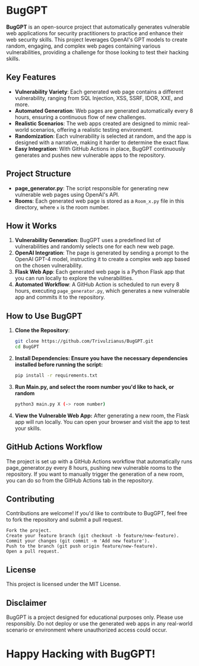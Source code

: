 # BugGPT

**BugGPT** is an open-source project that automatically generates vulnerable web applications for security practitioners to practice and enhance their web security skills. This project leverages OpenAI's GPT models to create random, engaging, and complex web pages containing various vulnerabilities, providing a challenge for those looking to test their hacking skills.

## Key Features

- **Vulnerability Variety**: Each generated web page contains a different vulnerability, ranging from SQL Injection, XSS, SSRF, IDOR, XXE, and more.
- **Automated Generation**: Web pages are generated automatically every 8 hours, ensuring a continuous flow of new challenges.
- **Realistic Scenarios**: The web apps created are designed to mimic real-world scenarios, offering a realistic testing environment.
- **Randomization**: Each vulnerability is selected at random, and the app is designed with a narrative, making it harder to determine the exact flaw.
- **Easy Integration**: With GitHub Actions in place, BugGPT continuously generates and pushes new vulnerable apps to the repository.
  
## Project Structure

- **page_generator.py**: The script responsible for generating new vulnerable web pages using OpenAI's API.
- **Rooms**: Each generated web page is stored as a `Room_x.py` file in this directory, where `x` is the room number.

## How it Works

1. **Vulnerability Generation**: BugGPT uses a predefined list of vulnerabilities and randomly selects one for each new web page.
2. **OpenAI Integration**: The page is generated by sending a prompt to the OpenAI GPT-4 model, instructing it to create a complex web app based on the chosen vulnerability.
3. **Flask Web App**: Each generated web page is a Python Flask app that you can run locally to explore the vulnerabilities.
4. **Automated Workflow**: A GitHub Action is scheduled to run every 8 hours, executing `page_generator.py`, which generates a new vulnerable app and commits it to the repository.

## How to Use BugGPT

1. **Clone the Repository**:
   ```bash
   git clone https://github.com/Trivulzianus/BugGPT.git
   cd BugGPT

2. **Install Dependencies: Ensure you have the necessary dependencies installed before running the script:**

    ```bash
    pip install -r requirements.txt
3. **Run Main.py, and select the room number you'd like to hack, or random**

   ```bash
   python3 main.py X (-> room number)
 4. **View the Vulnerable Web App:**
     After generating a new room, the Flask app will run locally. You can open your browser and visit the app to test your skills.

## GitHub Actions Workflow

The project is set up with a GitHub Actions workflow that automatically runs page_generator.py every 8 hours, pushing new vulnerable rooms to the repository. If you want to manually trigger the generation of a new room, you can do so from the GitHub Actions tab in the repository.

## Contributing

Contributions are welcome! If you'd like to contribute to BugGPT, feel free to fork the repository and submit a pull request.

    Fork the project.
    Create your feature branch (git checkout -b feature/new-feature).
    Commit your changes (git commit -m 'Add new feature').
    Push to the branch (git push origin feature/new-feature).
    Open a pull request.

## License

This project is licensed under the MIT License.

## Disclaimer

BugGPT is a project designed for educational purposes only. Please use responsibly. Do not deploy or use the generated web apps in any real-world scenario or environment where unauthorized access could occur.

# Happy Hacking with BugGPT!
